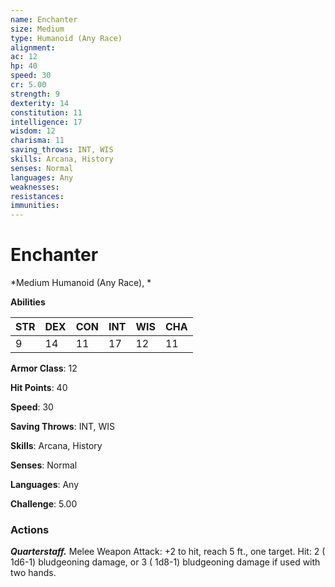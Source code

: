 ```yaml
---
name: Enchanter
size: Medium
type: Humanoid (Any Race)
alignment: 
ac: 12
hp: 40
speed: 30
cr: 5.00
strength: 9
dexterity: 14
constitution: 11
intelligence: 17
wisdom: 12
charisma: 11
saving_throws: INT, WIS
skills: Arcana, History
senses: Normal
languages: Any
weaknesses:
resistances:
immunities:
---
```


# Enchanter

*Medium Humanoid (Any Race), *

**Abilities**

| STR | DEX | CON | INT | WIS | CHA |
| --- | --- | --- | --- | --- | --- |
| 9 | 14 | 11 | 17 | 12 | 11 |

**Armor Class**: 12

**Hit Points**: 40

**Speed**: 30

**Saving Throws**: INT, WIS

**Skills**: Arcana, History

**Senses**: Normal

**Languages**: Any

**Challenge**: 5.00


### Actions
***Quarterstaff.*** Melee Weapon Attack:  +2 to hit, reach 5 ft., one target. Hit: 2 ( 1d6-1) bludgeoning damage, or 3 ( 1d8-1) bludgeoning damage if used with two hands.

